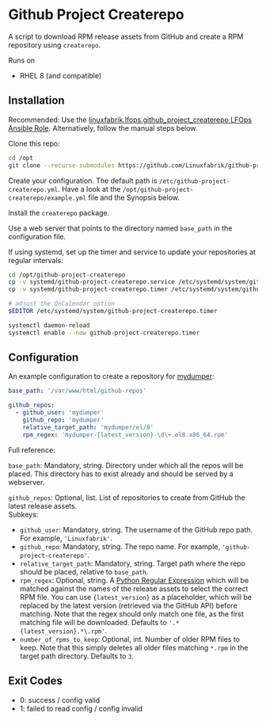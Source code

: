 # Github Project Createrepo

A script to download RPM release assets from GitHub and create a RPM repository using `createrepo`.

Runs on

* RHEL 8 (and compatible)


## Installation

Recommended: Use the [linuxfabrik.lfops.github_project_createrepo LFOps Ansible Role](https://github.com/Linuxfabrik/lfops/tree/main/roles/github_project_createrepo). Alternatively, follow the manual steps below.

Clone this repo:

```bash
cd /opt
git clone --recurse-submodules https://github.com/Linuxfabrik/github-project-createrepo.git
```

Create your configuration. The default path is `/etc/github-project-createrepo.yml`. Have a look at the `/opt/github-project-createrepo/example.yml` file and the Synopsis below.

Install the `createrepo` package.

Use a web server that points to the directory named `base_path` in the configuration file.

If using systemd, set up the timer and service to update your repositories at regular intervals:

```bash
cd /opt/github-project-createrepo
cp -v systemd/github-project-createrepo.service /etc/systemd/system/github-project-createrepo.service
cp -v systemd/github-project-createrepo.timer /etc/systemd/system/github-project-createrepo.timer

# adjust the OnCalendar option
$EDITOR /etc/systemd/system/github-project-createrepo.timer

systemctl daemon-reload
systemctl enable --now github-project-createrepo.timer
```


## Configuration

An example configuration to create a repository for [mydumper](https://github.com/mydumper/mydumper):

```yaml
base_path: '/var/www/html/github-repos'

github_repos:
  - github_user: 'mydumper'
    github_repo: 'mydumper'
    relative_target_path: 'mydumper/el/8'
    rpm_regex: 'mydumper-{latest_version}-\d\+.el8.x86_64.rpm'
```

Full reference:

`base_path`: Mandatory, string. Directory under which all the repos will be placed. This directory has to exist already and should be served by a webserver.

`github_repos`: Optional, list. List of repositories to create from GitHub the latest release assets.<br>Subkeys:

* `github_user`: Mandatory, string. The username of the GitHub repo path. For example, `'Linuxfabrik'`.
* `github_repo`: Mandatory, string. The repo name. For example, `'github-project-createrepo'`.
* `relative_target_path`: Mandatory, string. Target path where the repo should be placed, relative to `base_path`.
* `rpm_regex`: Optional, string. A [Python Regular Expression](https://docs.python.org/3/howto/regex.html) which will be matched against the names of the release assets to select the correct RPM file. You can use `{latest_version}` as a placeholder, which will be replaced by the latest version (retrieved via the GitHub API) before matching. Note that the regex should only match one file, as the first matching file will be downloaded. Defaults to `'.*{latest_version}.*\.rpm'`.
* `number_of_rpms_to_keep`: Optional, int. Number of older RPM files to keep. Note that this simply deletes all older files matching `*.rpm` in the target path directory. Defaults to `3`.


## Exit Codes

* 0: success / config valid
* 1: failed to read config / config invalid
